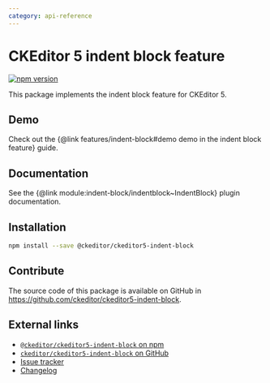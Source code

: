 ```yaml
---
category: api-reference
---
```


# CKEditor 5 indent block feature

[![npm version](https://badge.fury.io/js/%40ckeditor%2Fckeditor5-indent-block.svg)](https://www.npmjs.com/package/@ckeditor/ckeditor5-indent-block)

This package implements the indent block feature for CKEditor 5.

## Demo

Check out the {@link features/indent-block#demo demo in the indent block feature} guide.

## Documentation

See the {@link module:indent-block/indentblock~IndentBlock} plugin documentation.

## Installation

```bash
npm install --save @ckeditor/ckeditor5-indent-block
```

## Contribute

The source code of this package is available on GitHub in https://github.com/ckeditor/ckeditor5-indent-block.

## External links

* [`@ckeditor/ckeditor5-indent-block` on npm](https://www.npmjs.com/package/@ckeditor/ckeditor5-indent-block)
* [`ckeditor/ckeditor5-indent-block` on GitHub](https://github.com/ckeditor/ckeditor5-indent-block)
* [Issue tracker](https://github.com/ckeditor/ckeditor5-indent-block/issues)
* [Changelog](https://github.com/ckeditor/ckeditor5-indent-block/blob/master/CHANGELOG.md)
